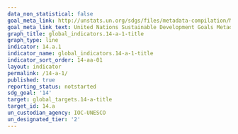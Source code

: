 ```yaml
---
data_non_statistical: false
goal_meta_link: http://unstats.un.org/sdgs/files/metadata-compilation/Metadata-Goal-14.pdf
goal_meta_link_text: United Nations Sustainable Development Goals Metadata (pdf 288kB)
graph_title: global_indicators.14-a-1-title
graph_type: line
indicator: 14.a.1
indicator_name: global_indicators.14-a-1-title
indicator_sort_order: 14-aa-01
layout: indicator
permalink: /14-a-1/
published: true
reporting_status: notstarted
sdg_goal: '14'
target: global_targets.14-a-title
target_id: 14.a
un_custodian_agency: IOC-UNESCO
un_designated_tier: '2'
---
```

